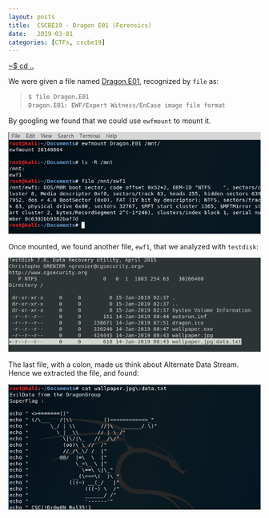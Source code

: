 ```yaml
---
layout: posts
title:  CSCBE19 - Dragon E01 (Forensics)
date:   2019-03-01
categories: [CTFs, cscbe19]
---
```


[~$ cd ..](/ctfs/cscbe19/2019/03/01/index.html)

We were given a file named [Dragon.E01](/assets/res/CTFs/cscbe19/Dragon.E01/Dragon.E01), recognized by `file` as:

> ```sh
>$ file Dragon.E01
>Dragon.E01: EWF/Expert Witness/EnCase image file format
> ```

By googling we found that we could use `ewfmount` to mount it.

![mount](/assets/res/CTFs/cscbe19/Dragon.E01/mount.png)

Once mounted, we found another file, `ewf1`, that we analyzed with `testdisk`:

![testdisk](/assets/res/CTFs/cscbe19/Dragon.E01/testdisk.png)

The last file, with a colon, made us think about Alternate Data Stream. Hence we extracted the file, and found:

![dragon](/assets/res/CTFs/cscbe19/Dragon.E01/dragon.png)
